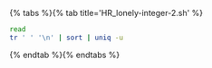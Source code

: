 {% tabs %}{% tab title='HR_lonely-integer-2.sh' %}

```sh
read
tr ' ' '\n' | sort | uniq -u
```

{% endtab %}{% endtabs %}
